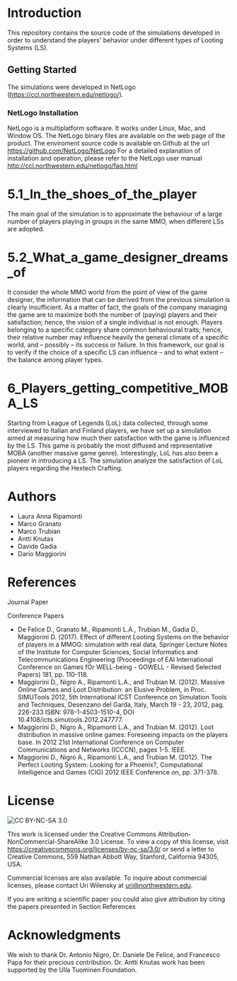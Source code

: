 # Introduction

This repository contains the source code of the simulations developed in order to understand the players' behavior under different types of Looting Systems (LS).

## Getting Started

The simulations were developed in NetLogo (https://ccl.northwestern.edu/netlogo/).

### NetLogo Installation

NetLogo is a multiplatform software. It works under Linux, Mac, and Window OS.
The NetLogo binary files are available on the web page of the product.
The enviroment source code is available on Github at the url https://github.com/NetLogo/NetLogo
For a detailed explanation of installation and operation, please refer to the NetLogo user manual http://ccl.northwestern.edu/netlogo/faq.html

# 5.1_In_the_shoes_of_the_player

The main goal of the simulation is to approximate the behaviour of a large number of players playing in groups in the same MMO, when different LSs are adopted.

# 5.2_What_a_game_designer_dreams_of

It consider the whole MMO world from the point of view of the game designer, the information that can be derived from the previous simulation is clearly insufficient. 
As a matter of fact, the goals of the company managing the game are to maximize both the number of (paying) players and their satisfaction; hence, the vision of a single individual is not enough.
Players belonging to a specific category share common behavioural traits; hence, their relative number may influence heavily the general climate of a specific world, and – possibly – its success or failure.
In this framework, our goal is to verify if the choice of a specific LS can influence – and to what extent – the balance among player types.

# 6_Players_getting_competitive_MOBA_LS

Starting from League of Legends (LoL) data collected, through some interviewed to Italian and Finland players, we have set up a simulation aimed at measuring how much their satisfaction with the game is influenced by the LS. 
This game is probably the most diffused and representative MOBA (another massive game genre).
Interestingly, LoL has also been a pioneer in introducing a LS. 
The simulation analyze the satisfaction of LoL players regarding the Hextech Crafting.


# Authors

 * Laura Anna Ripamonti
 * Marco Granato
 * Marco Trubian
 * Antti Knutas
 * Davide Gadia
 * Dario Maggiorini

# References

Journal Paper

Conference Papers
 * De Felice D., Granato M., Ripamonti L.A., Trubian M., Gadia D., Maggiorini D. (2017). Effect of different Looting Systems on the behavior of players in a MMOG: simulation with real data, Springer Lecture Notes of the Institute for Computer Sciences, Social Informatics and Telecommunications Engineering (Proceedings of EAI International Conference on Games fOr WELL-being - GOWELL - Revised Selected Papers) 181, pp. 110-118.
 * Maggiorini D., Nigro A., Ripamonti L.A., and Trubian M. (2012). Massive Online Games and Loot Distribution: an Elusive Problem, in Proc. SIMUTools 2012, 5th International ICST Conference on Simulation Tools and Techniques, Desenzano del Garda, Italy, March 19 - 23, 2012, pag. 226-233 ISBN: 978-1-4503-1510-4, DOI 10.4108/icts.simutools.2012.247777.
 * Maggiorini D., Nigro A., Ripamonti L.A., and Trubian M. (2012). Loot distribution in massive online games: Foreseeing impacts on the players base. In 2012 21st International Conference on Computer Communications and Networks (ICCCN), pages 1-5. IEEE.
 * Maggiorini D., Nigro A., Ripamonti L.A., and Trubian M. (2012). The Perfect Looting System: Looking for a Phoenix?, Computational Intelligence and Games (CIG) 2012 IEEE Conference on, pp. 371-378.


# License

![CC BY-NC-SA 3.0](http://ccl.northwestern.edu/images/creativecommons/byncsa.png)

This work is licensed under the Creative Commons Attribution-NonCommercial-ShareAlike 3.0 License.  To view a copy of this license, visit https://creativecommons.org/licenses/by-nc-sa/3.0/ or send a letter to Creative Commons, 559 Nathan Abbott Way, Stanford, California 94305, USA.

Commercial licenses are also available. To inquire about commercial licenses, please contact Uri Wilensky at uri@northwestern.edu.

<!-- 2017 Cite: To Define -->

If you are writing a scientific paper you could also give attribution by citing the papers presented in Section References

# Acknowledgments

We wish to thank Dr. Antonio Nigro, Dr. Daniele De Felice, and Francesco Papa for their precious contribution. Dr. Antti Knutas work has been supported by the Ulla Tuominen Foundation. 